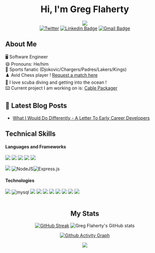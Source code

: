  <div align="center">



# Hi, I'm Greg Flaherty 

![](https://komarev.com/ghpvc/?username=gregoryjflaherty) <br>
[![Twitter](https://img.shields.io/twitter/url/https/twitter.com/gregjflaherty.svg?style=social&label=Follow%20%40gregjflaherty)](https://twitter.com/gregjflaherty)
[![Linkedin Badge](https://img.shields.io/badge/-GregFlaherty-blue?style=flat-square&logo=Linkedin&logoColor=white&link=https://www.linkedin.com/in/gregoryjflaherty/)](https://www.linkedin.com/in/gregoryjflaherty/)
[![Gmail Badge](https://img.shields.io/badge/-gregoryjflaherty@gmail.com-c14438?style=flat-square&logo=Gmail&logoColor=white&link=mailto:gregoryjflaherty@gmail.com)](mailto:gregoryjflaherty@gmail.com) <br>

 <div align="left">

## About Me 


🖥️ Software Engineer <br>
😄 Pronouns: He/him <br>
🎾 Sports fanatic (Djokovic/Chargers/Padres/Lakers/Kings)<br>
:chess_pawn: Avid Chess player ! [Request a match here](https://www.chess.com/member/gregflaherty) <br>
:diving_mask: I love scuba diving and getting into the ocean ! <br>
:keyboard: Current project I am working on is: [Cable Packager](https://github.com/gregoryjflaherty/cable_packager)
 




## 🚀 Latest Blog Posts

<!-- BLOG-POST-LIST:START -->
- [What I Would Do Differently - A Letter To Early Career Developers](https://www.linkedin.com/pulse/what-i-would-do-differently-letter-early-career-greg-flaherty/)
<!-- BLOG-POST-LIST:END -->




## Technical Skills

#### Languages and Frameworks
<img src="https://img.shields.io/badge/Ruby-CC342D?style=for-the-badge&logo=ruby&logoColor=white" /> 
<img src="https://img.shields.io/badge/Ruby_on_Rails-CC0000?style=for-the-badge&logo=ruby-on-rails&logoColor=white" /> <img src="https://img.shields.io/badge/HTML5-E34F26?style=for-the-badge&logo=html5&logoColor=white" /> 
<img src="https://img.shields.io/badge/CSS3-1572B6?style=for-the-badge&logo=css3&logoColor=white" /> 
<img src="https://img.shields.io/badge/Bootstrap-563D7C?style=for-the-badge&logo=bootstrap&logoColor=white" /> 

<img src="https://img.shields.io/badge/JavaScript-323330?style=for-the-badge&logo=javascript&logoColor=F7DF1E" /> ![NodeJS](https://img.shields.io/badge/node.js-6DA55F?style=for-the-badge&logo=node.js&logoColor=white)![Express.js](https://img.shields.io/badge/express.js-%23404d59.svg?style=for-the-badge&logo=express&logoColor=%2361DAFB)



#### Technologies
<img src="https://img.shields.io/badge/PostgreSQL-316192?style=for-the-badge&logo=postgresql&logoColor=white" /> 
<img alt="mysql" src="https://img.shields.io/badge/MySQL-005C84?style=for-the-badge&logo=mysql&logoColor=white"> 
<img src="https://img.shields.io/badge/Postman-FF6C37?style=for-the-badge&logo=Postman&logoColor=white"/>  
<img src="https://img.shields.io/badge/npm-CB3837?style=for-the-badge&logo=npm&logoColor=white"/> 
<img src="https://img.shields.io/badge/circleci-343434?style=for-the-badge&logo=circleci&logoColor=white" /> 
<img src="https://img.shields.io/badge/GitHub_Actions-2088FF?style=for-the-badge&logo=github-actions&logoColor=white" /> 
<img src="https://img.shields.io/badge/Heroku-430098?style=for-the-badge&logo=heroku&logoColor=white" /> 
<img src="https://img.shields.io/badge/Markdown-000000?style=for-the-badge&logo=markdown&logoColor=white" /> 
<img src="https://img.shields.io/badge/Atom-66595C?style=for-the-badge&logo=Atom&logoColor=white" />  
<img src="https://img.shields.io/badge/Visual_Studio_Code-0078D4?style=for-the-badge&logo=visual%20studio%20code&logoColor=white" /> 






  
<div align="center">
<br>

## My Stats  

  [![GitHub Streak](https://github-readme-streak-stats.herokuapp.com/?user=gregoryjflaherty&theme=highcontrast)](https://git.io/streak-stats) ![Greg Flaherty's GitHub stats](https://github-readme-stats.vercel.app/api?username=gregoryjflaherty&show_icons=true&theme=highcontrast)

  [![Github Activity Graph](https://activity-graph.herokuapp.com/graph?username=gregoryjflaherty&theme=react-dark)](https://github.com/ashutosh00710/github-readme-activity-graph)

<img align="center" src="https://github-readme-stats.vercel.app/api/top-langs/?username=gregoryjflaherty&layout=compact" />


</div>
